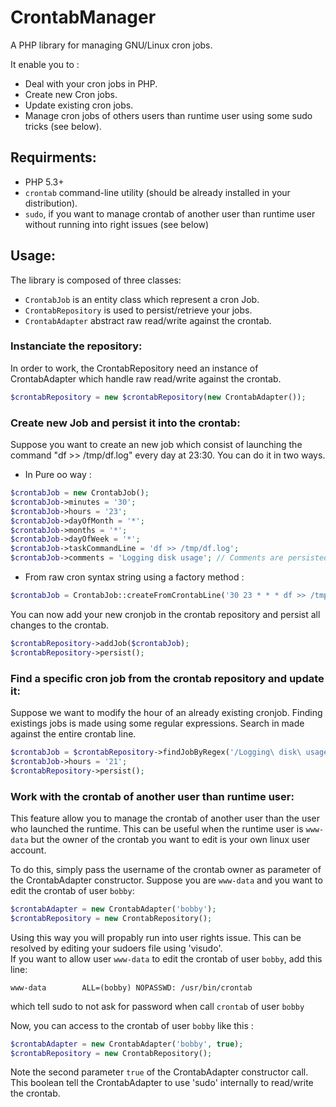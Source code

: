 # CrontabManager

A PHP library for managing GNU/Linux cron jobs.

It enable you to : 

- Deal with your cron jobs in PHP.
- Create new Cron jobs.
- Update existing cron jobs.
- Manage cron jobs of others users than runtime user using some sudo tricks (see below). 

## Requirments:
- PHP 5.3+
- `crontab` command-line utility (should be already installed in your distribution).
- `sudo`, if you want to manage crontab of another user than runtime user without running into right issues (see below)

## Usage:
The library is composed of three classes: 

- `CrontabJob` is an entity class which represent a cron Job.
- `CrontabRepository` is used to persist/retrieve your jobs.
- `CrontabAdapter` abstract raw read/write against the crontab.  

### Instanciate the repository:
In order to work, the CrontabRepository need an instance of CrontabAdapter which handle raw read/write against the crontab.

```php
$crontabRepository = new $crontabRepository(new CrontabAdapter());
```

### Create new Job and persist it into the crontab:
Suppose you want to create an new job which consist of launching the command "df >> /tmp/df.log" every day at 23:30. You can do it in two ways.

- In Pure oo way :
```php
$crontabJob = new CrontabJob();
$crontabJob->minutes = '30';
$crontabJob->hours = '23';
$crontabJob->dayOfMonth = '*';
$crontabJob->months = '*';
$crontabJob->dayOfWeek = '*';
$crontabJob->taskCommandLine = 'df >> /tmp/df.log';
$crontabJob->comments = 'Logging disk usage'; // Comments are persisted in the crontab
```

- From raw cron syntax string using a factory method :  
```php
$crontabJob = CrontabJob::createFromCrontabLine('30 23 * * * df >> /tmp/df.log');
```

You can now add your new cronjob in the crontab repository and persist all changes to the crontab.
```php
$crontabRepository->addJob($crontabJob);
$crontabRepository->persist();
```

### Find a specific cron job from the crontab repository and update it:
Suppose we want to modify the hour of an already existing cronjob. Finding existings jobs is made using some regular expressions. Search in made against the entire crontab line. 
```php
$crontabJob = $crontabRepository->findJobByRegex('/Logging\ disk\ usage/');
$crontabJob->hours = '21';
$crontabRepository->persist();
```

### Work with the crontab of another user than runtime user:
This feature allow you to manage the crontab of another user than the user who launched the runtime. This can be useful when the runtime user is `www-data` but the owner of the crontab you want to edit is your own linux user account. 

To do this, simply pass the username of the crontab owner as parameter of the CrontabAdapter constructor. Suppose you are `www-data` and you want to edit the crontab of user `bobby`:
```php
$crontabAdapter = new CrontabAdapter('bobby');
$crontabRepository = new CrontabRepository();
```

Using this way you will propably run into user rights issue. 
This can be resolved by editing your sudoers file using 'visudo'.     
If you want to allow user `www-data` to edit the crontab of user `bobby`, add this line:
```
www-data        ALL=(bobby) NOPASSWD: /usr/bin/crontab
```
which tell sudo to not ask for password when call `crontab` of user `bobby` 

Now, you can access to the crontab of user `bobby` like this :
```php
$crontabAdapter = new CrontabAdapter('bobby', true);
$crontabRepository = new CrontabRepository();
```
Note the second parameter `true` of the CrontabAdapter constructor call. This boolean tell the CrontabAdapter to use 'sudo' internally to read/write the crontab.   



